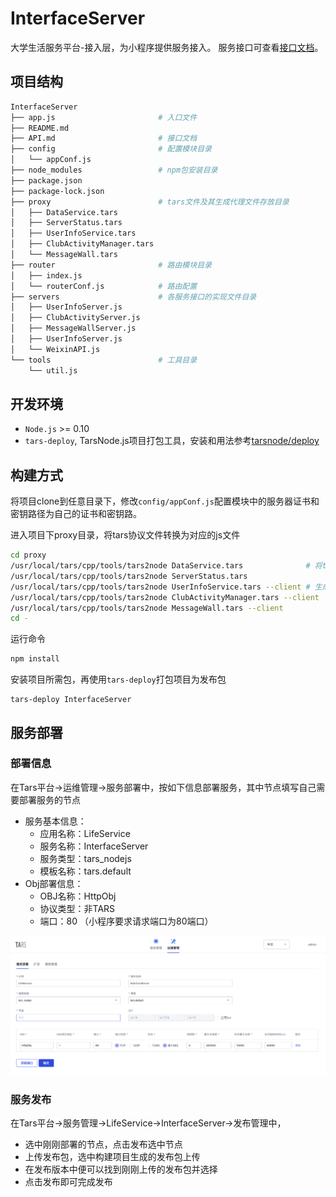 # InterfaceServer

大学生活服务平台-接入层，为小程序提供服务接入。
服务接口可查看[接口文档](docs/API.md)。

## 项目结构
```sh
InterfaceServer
├── app.js                       # 入口文件
├── README.md
├── API.md                       # 接口文档
├── config                       # 配置模块目录
│   └── appConf.js
├── node_modules                 # npm包安装目录
├── package.json
├── package-lock.json
├── proxy                        # tars文件及其生成代理文件存放目录
│   ├── DataService.tars
│   ├── ServerStatus.tars
│   ├── UserInfoService.tars
│   ├── ClubActivityManager.tars
│   └── MessageWall.tars
├── router                       # 路由模块目录
│   ├── index.js
│   └── routerConf.js            # 路由配置
├── servers                      # 各服务接口的实现文件目录
│   ├── UserInfoServer.js
│   ├── ClubActivityServer.js
│   ├── MessageWallServer.js
│   ├── UserInfoServer.js
│   └── WeixinAPI.js
└── tools                        # 工具目录
    └── util.js
```

## 开发环境
- `Node.js` >= 0.10
- `tars-deploy`, TarsNode.js项目打包工具，安装和用法参考[tarsnode/deploy](https://github.com/tars-node/deploy/tree/master)

## 构建方式

将项目clone到任意目录下，修改`config/appConf.js`配置模块中的服务器证书和密钥路径为自己的证书和密钥路。

进入项目下proxy目录，将tars协议文件转换为对应的js文件
```sh
cd proxy
/usr/local/tars/cpp/tools/tars2node DataService.tars              # 将tars协议中的数据类型转化为js对应数据类型供编解码使用
/usr/local/tars/cpp/tools/tars2node ServerStatus.tars
/usr/local/tars/cpp/tools/tars2node UserInfoService.tars --client # 生成客户端的调用类代码
/usr/local/tars/cpp/tools/tars2node ClubActivityManager.tars --client
/usr/local/tars/cpp/tools/tars2node MessageWall.tars --client
cd -
```

运行命令
```sh
npm install
```
安装项目所需包，再使用`tars-deploy`打包项目为发布包
```
tars-deploy InterfaceServer
```

## 服务部署

### 部署信息
在Tars平台->运维管理->服务部署中，按如下信息部署服务，其中节点填写自己需要部署服务的节点

* 服务基本信息：
    * 应用名称：LifeService
    * 服务名称：InterfaceServer
    * 服务类型：tars_nodejs
    * 模板名称：tars.default
* Obj部署信息：
    * OBJ名称：HttpObj
    * 协议类型：非TARS
    * 端口：80 （小程序要求请求端口为80端口）

![tars-node](docs/images/deploy_template.png)

### 服务发布
在Tars平台->服务管理->LifeService->InterfaceServer->发布管理中，
* 选中刚刚部署的节点，点击发布选中节点
* 上传发布包，选中构建项目生成的发布包上传
* 在发布版本中便可以找到刚刚上传的发布包并选择
* 点击发布即可完成发布